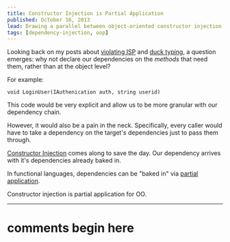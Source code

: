 ```yaml
---
title: Constructor Injection is Partial Application
published: October 16, 2013
lead: Drawing a parallel between object-oriented constructor injection and functional programming's partial application, revealing how both patterns solve the problem of dependency management.
tags: [dependency-injection, oop]
---
```


Looking back on my posts about [violating ISP][violating-isp-with-constructor-injection] and [duck typing][interface-inversion], a question emerges: why not declare our dependencies on the _methods_ that need them, rather than at the object level?

For example:

    void LoginUser(IAuthenication auth, string userid)

This code would be very explicit and allow us to be more granular with our dependency chain.

However, it would also be a pain in the neck. Specifically, every caller would have to take a dependency on the target's dependencies just to pass them through.

[Constructor Injection] comes along to save the day. Our dependency arrives with it's dependencies already baked in.

In functional languages, dependencies can be "baked in" via [partial application].

Constructor injection is partial application for OO.



[violating-isp-with-constructor-injection]: /violating-isp-with-constructor-injection
[interface-inversion]: /interface-inversion
[constructor injection]: https://martinfowler.com/articles/injection.html
[partial application]: https://fsharpforfunandprofit.com/posts/partial-application/

---
# comments begin here

